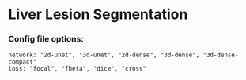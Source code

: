 # Liver Lesion Segmentation

### Config file options:

    network: "2d-unet", "3d-unet", "2d-dense", "3d-dense", "3d-dense-compact"
    loss: "focal", "fbeta", "dice", "cross"